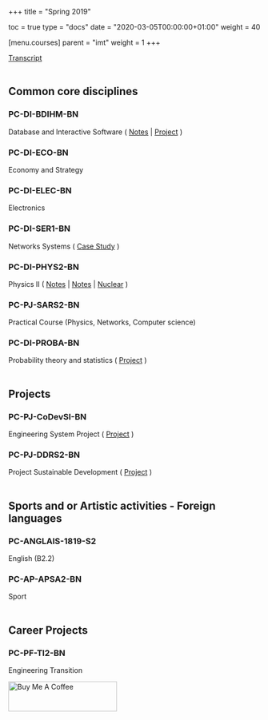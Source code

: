 +++
title = "Spring 2019"

toc = true
type = "docs"
date = "2020-03-05T00:00:00+01:00"
weight = 40

[menu.courses]
    parent = "imt"
    weight = 1
+++

[Transcript](/files/transcript-fall2018.pdf)
<br><br>


## Common core disciplines
### PC-DI-BDIHM-BN
Database and Interactive Software ( [Notes](/files/notes/bd-ihm-notes.pdf) | [Project](/files/reports/ihm.pdf) )
### PC-DI-ECO-BN
Economy and Strategy
### PC-DI-ELEC-BN
Electronics
### PC-DI-SER1-BN
Networks Systems ( [Case Study](/files/reports/ser.pdf) )
### PC-DI-PHYS2-BN
Physics II ( [Notes](/files/notes/phy-2-1.pdf) | [Notes](/files/notes/phy-2-2.pdf) | [Nuclear](/files/reports/phy-2.pdf) )
### PC-PJ-SARS2-BN
Practical Course (Physics, Networks, Computer science)
### PC-DI-PROBA-BN
Probability theory and statistics ( [Project](/files/reports/stat.pdf) )
<br><br>


## Projects
### PC-PJ-CoDevSI-BN
Engineering System Project ( [Project](/files/reports/codev.pdf) )
### PC-PJ-DDRS2-BN
Project Sustainable Development ( [Project](/files/reports/ddrs.pdf) )
<br><br>


## Sports and or Artistic activities - Foreign languages
### PC-ANGLAIS-1819-S2
English (B2.2)
### PC-AP-APSA2-BN
Sport
<br><br>


## Career Projects
### PC-PF-TI2-BN
Engineering Transition

<a href="https://www.buymeacoffee.com/bouzaien" target="_blank"><img src="https://cdn.buymeacoffee.com/buttons/v2/default-blue.png" alt="Buy Me A Coffee" style="height: 60px !important;width: 217px !important;" ></a>